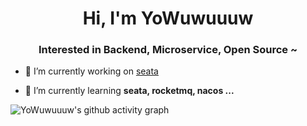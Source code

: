 <h1 align="center">Hi, I'm YoWuwuuuw</h1>
<h3 align="center">Interested in Backend, Microservice, Open Source ~</h3>

- 🔭 I’m currently working on [seata](https://github.com/apache/incubator-seata)

- 🌱 I’m currently learning **seata, rocketmq, nacos ...**

![YoWuwuuuw's github activity graph](https://github-readme-activity-graph.vercel.app/graph?username=YoWuwuuuw)
<p align="left">
</p>
